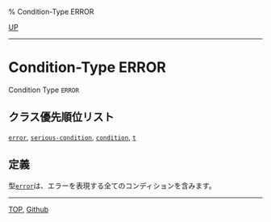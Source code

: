 % Condition-Type ERROR

[UP](9.2.html)  

---

# Condition-Type **ERROR**


Condition Type `ERROR`


## クラス優先順位リスト

[`error`](9.2.error-condition.html),
[`serious-condition`](9.2.serious-condition.html),
[`condition`](9.2.condition.html),
[`t`](4.4.t-system-class.html)


## 定義

型[`error`](9.2.error-condition.html)は、エラーを表現する全てのコンディションを含みます。


---
[TOP](index.html),  [Github](https://github.com/nptcl/npt-japanese)

